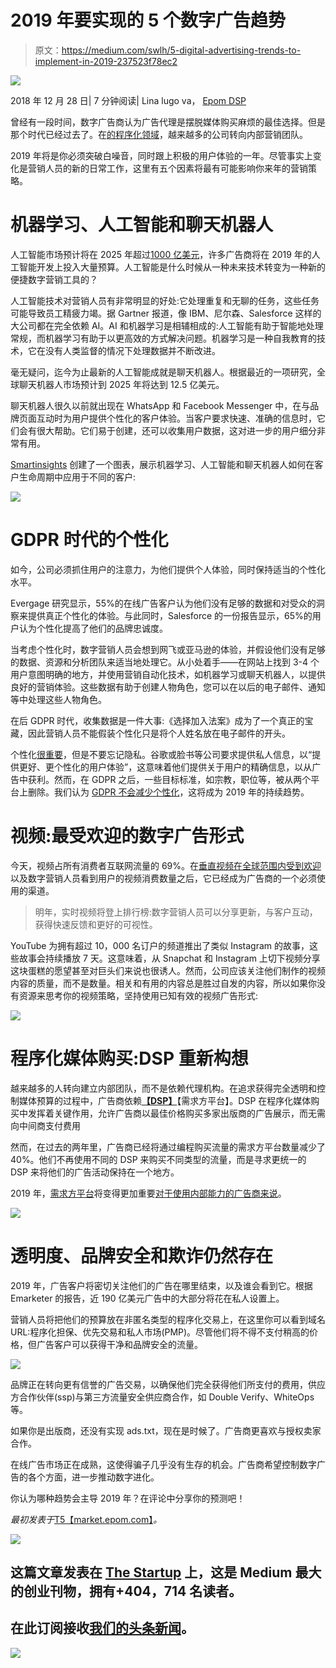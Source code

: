 # 2019 年要实现的 5 个数字广告趋势

> 原文：<https://medium.com/swlh/5-digital-advertising-trends-to-implement-in-2019-237523f78ec2>

![](img/d8874d8cf8aee9ff3dd81cf9520de7be.png)

2018 年 12 月 28 日| 7 分钟阅读| Lina lugo va， [Epom DSP](https://market.epom.com/self-serve)

曾经有一段时间，数字广告商认为广告代理是摆脱媒体购买麻烦的最佳选择。但是那个时代已经过去了。在[的程序化领域](https://epom.com/news/what-is-programmatic-advertising)，越来越多的公司转向内部营销团队。

2019 年将是你必须突破白噪音，同时跟上积极的用户体验的一年。尽管事实上变化是营销人员的新的日常工作，这里有五个因素将最有可能影响你来年的营销策略。

# 机器学习、人工智能和聊天机器人

人工智能市场预计将在 2025 年超过[1000 亿美元](https://www.constellationr.com/)，许多广告商将在 2019 年的人工智能开发上投入大量预算。人工智能是什么时候从一种未来技术转变为一种新的便捷数字营销工具的？

人工智能技术对营销人员有非常明显的好处:它处理重复和无聊的任务，这些任务可能导致员工精疲力竭。据 Gartner 报道，像 IBM、尼尔森、Salesforce 这样的大公司都在完全依赖 AI。AI 和机器学习是相辅相成的:人工智能有助于智能地处理常规，而机器学习有助于以更高效的方式解决问题。机器学习是一种自我教育的技术，它在没有人类监督的情况下处理数据并不断改进。

毫无疑问，迄今为止最新的人工智能成就是聊天机器人。根据最近的一项研究，全球聊天机器人市场预计到 2025 年将达到 12.5 亿美元。

聊天机器人很久以前就出现在 WhatsApp 和 Facebook Messenger 中，在与品牌页面互动时为用户提供个性化的客户体验。当客户要求快速、准确的信息时，它们会有很大帮助。它们易于创建，还可以收集用户数据，这对进一步的用户细分非常有用。

[Smartinsights](https://www.smartinsights.com/) 创建了一个图表，展示机器学习、人工智能和聊天机器人如何在客户生命周期中应用于不同的客户:

![](img/15489d2205dd7c4deb65236d9c0c70ba.png)

# GDPR 时代的个性化

如今，公司必须抓住用户的注意力，为他们提供个人体验，同时保持适当的个性化水平。

Evergage 研究显示，55%的在线广告客户认为他们没有足够的数据和对受众的洞察来提供真正个性化的体验。与此同时，Salesforce 的一份报告显示，65%的用户认为个性化提高了他们的品牌忠诚度。

当考虑个性化时，数字营销人员会想到网飞或亚马逊的体验，并假设他们没有足够的数据、资源和分析团队来适当地处理它。从小处着手——在网站上找到 3-4 个用户意图明确的地方，并使用营销自动化技术，如机器学习或聊天机器人，以提供良好的营销体验。这些数据有助于创建人物角色，您可以在以后的电子邮件、通知等中处理这些人物角色。

在后 GDPR 时代，收集数据是一件大事:《选择加入法案》成为了一个真正的宝藏，因此营销人员不能假装个性化只是将个人姓名放在电子邮件的开头。

个性化[很重要](https://www.salesforce.com/blog/2017/05/14-retail-customer-experience-stats.html)，但是不要忘记隐私。谷歌或脸书等公司要求提供私人信息，以“提供更好、更个性化的用户体验”，这意味着他们提供关于用户的精确信息，以从广告中获利。然而，在 GDPR 之后，一些目标标准，如宗教，职位等，被从两个平台上删除。我们认为 [GDPR 不会减少个性化](https://themanifest.com/app-development/mobile-app-usage-statistics-2018)，这将成为 2019 年的持续趋势。

# 视频:最受欢迎的数字广告形式

今天，视频占所有消费者互联网流量的 69%。在[垂直视频在全球范围内受到欢迎](https://mashable.com/2017/12/28/vertical-video-mainstream-year/)以及数字营销人员看到用户的视频消费数量之后，它已经成为广告商的一个必须使用的渠道。

> 明年，实时视频将登上排行榜:数字营销人员可以分享更新，与客户互动，获得快速反馈和更好的可视性。

YouTube 为拥有超过 10，000 名订户的频道推出了类似 Instagram 的故事，这些故事会持续播放 7 天。这意味着，从 Snapchat 和 Instagram 上切下视频分享这块蛋糕的愿望甚至对巨头们来说也很诱人。然而，公司应该关注他们制作的视频内容的质量，而不是数量。相关和有用的内容总是胜过自发的内容，所以如果你没有资源来思考你的视频策略，坚持使用已知有效的视频广告形式:

![](img/d59bb06f380c5b7e39bd6f8e725f662f.png)

# 程序化媒体购买:DSP 重新构想

越来越多的人转向建立内部团队，而不是依赖代理机构。在追求获得完全透明和控制媒体预算的过程中，广告商依赖[**【DSP】**](https://market.epom.com/blog/what-is-mobile-dsp)【需求方平台】。DSP 在程序化媒体购买中发挥着关键作用，允许广告商以最佳价格购买多家出版商的广告展示，而无需向中间商支付费用

然而，在过去的两年里，广告商已经将通过编程购买流量的需求方平台数量减少了 40%。他们不再使用不同的 DSP 来购买不同类型的流量，而是寻求更统一的 DSP 来将他们的广告活动保持在一个地方。

2019 年，[需求方平台](https://market.epom.com/self-serve)将变得更加重要[对于使用内部能力的广告商来说](https://market.epom.com/blog/why-dsp-should-be-in-your-marketing-strategy-2019)。

![](img/f844bc1c0d84d997908d4ebbbb345d28.png)

# 透明度、品牌安全和欺诈仍然存在

2019 年，广告客户将密切关注他们的广告在哪里结束，以及谁会看到它。根据 Emarketer 的报告，近 190 亿美元广告中的大部分将花在私人设置上。

营销人员将把他们的预算放在非匿名类型的程序化交易上，在这里你可以看到域名 URL:程序化担保、优先交易和私人市场(PMP)。尽管他们将不得不支付稍高的价格，但广告客户可以获得干净和品牌安全的流量。

![](img/b5949fa20d007a62dbaf0f3c94854ba3.png)

品牌正在转向更有信誉的广告交易，以确保他们完全获得他们所支付的费用，供应方合作伙伴(ssp)与第三方流量安全供应商合作，如 Double Verify、WhiteOps 等。

如果你是出版商，还没有实现 ads.txt，现在是时候了。广告商更喜欢与授权卖家合作。

在线广告市场正在成熟，这使得骗子几乎没有生存的机会。广告商希望控制数字广告的各个方面，进一步推动数字进化。

你认为哪种趋势会主导 2019 年？在评论中分享你的预测吧！

*最初发表于*[T5【market.epom.com】](https://market.epom.com/blog/digital-advertising-trends-for-2019)*。*

[![](img/308a8d84fb9b2fab43d66c117fcc4bb4.png)](https://medium.com/swlh)

## 这篇文章发表在 [The Startup](https://medium.com/swlh) 上，这是 Medium 最大的创业刊物，拥有+404，714 名读者。

## 在此订阅接收[我们的头条新闻](http://growthsupply.com/the-startup-newsletter/)。

[![](img/b0164736ea17a63403e660de5dedf91a.png)](https://medium.com/swlh)
